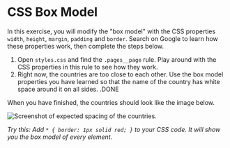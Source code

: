 # CSS Box Model

In this exercise, you will modify the "box model" with the CSS properties `width`, `height`, `margin`, `padding` and `border`. Search on Google to learn how these properties work, then complete the steps below.

1. Open `styles.css` and find the `.pages__page` rule. Play around with the CSS properties in this rule to see how they work.
2. Right now, the countries are too close to each other. Use the box model properties you have learned so that the name of the country has white space around it on all sides. .DONE

When you have finished, the countries should look like the image below.

![Screenshot of expected spacing of the countries](/images/7/countries.png).

_Try this: Add `* { border: 1px solid red; }` to your CSS code. It will show you the box model of every element._
